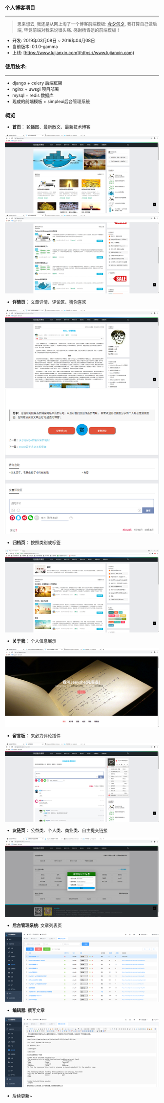 ### 个人博客项目

---

> 思来想去, 我还是从网上淘了一个博客前端模板: [今夕何夕](https://www.yangqq.com), 我打算自己做后端, 毕竟前端对我来说很头痛.
感谢杨青姐的前端模板！

- 开发: 2019年03月08日 ~ 2019年04月08日
- 当前版本: 0.1.0-gamma
- 上线: [https://www.lujianxin.com](https://www.lujianxin.com)

### 使用技术:

---

- django + celery 后端框架
- nginx + uwsgi 项目部署
- mysql + redis 数据库
- 现成的前端模板 + simpleui后台管理系统

### 概览

- **首页**： 轮播图、最新散文、最新技术博客

![首页上部](./docs/imgs/index.png)
![首页中部](./docs/imgs/index-main.png)

- **详情页**： 文章详情、评论区、猜你喜欢

![详情页1](./docs/imgs/detail.png)
![详情页2](./docs/imgs/detail-footer.png)

- **归档页**： 按照类别或标签

![归档](./docs/imgs/archive.png)

- **关于我**： 个人信息展示

![关于我](./docs/imgs/aboutme.png)

- **留言板**： 来必力评论插件

![留言板](./docs/imgs/msgbox.png)

- **友链页**： 公益类、个人类、商业类、自主提交链接

![友链](./docs/imgs/links.png)

- **后台管理系统**: 文章列表页

![文章列表](./docs/imgs/admin.png)

- **编辑器**: 撰写文章

![编辑器](./docs/imgs/blog-write.png)

- 后续更新~
